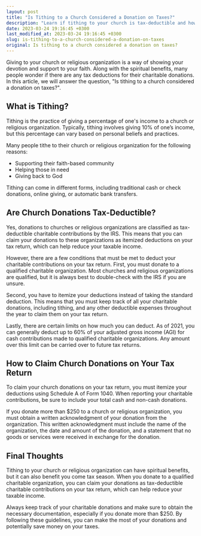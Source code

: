 ```yaml
---
layout: post
title: "Is Tithing to a Church Considered a Donation on Taxes?"
description: "Learn if tithing to your church is tax-deductible and how it can benefit you come tax season."
date: 2023-03-24 19:16:45 +0300
last_modified_at: 2023-03-24 19:16:45 +0300
slug: is-tithing-to-a-church-considered-a-donation-on-taxes
original: Is tithing to a church considered a donation on taxes?
---
```

Giving to your church or religious organization is a way of showing your devotion and support to your faith. Along with the spiritual benefits, many people wonder if there are any tax deductions for their charitable donations. In this article, we will answer the question, "Is tithing to a church considered a donation on taxes?".

## What is Tithing?

Tithing is the practice of giving a percentage of one's income to a church or religious organization. Typically, tithing involves giving 10% of one’s income, but this percentage can vary based on personal beliefs and practices.

Many people tithe to their church or religious organization for the following reasons:

- Supporting their faith-based community
- Helping those in need
- Giving back to God

Tithing can come in different forms, including traditional cash or check donations, online giving, or automatic bank transfers.

## Are Church Donations Tax-Deductible?

Yes, donations to churches or religious organizations are classified as tax-deductible charitable contributions by the IRS. This means that you can claim your donations to these organizations as itemized deductions on your tax return, which can help reduce your taxable income.

However, there are a few conditions that must be met to deduct your charitable contributions on your tax return. First, you must donate to a qualified charitable organization. Most churches and religious organizations are qualified, but it is always best to double-check with the IRS if you are unsure.

Second, you have to itemize your deductions instead of taking the standard deduction. This means that you must keep track of all your charitable donations, including tithing, and any other deductible expenses throughout the year to claim them on your tax return.

Lastly, there are certain limits on how much you can deduct. As of 2021, you can generally deduct up to 60% of your adjusted gross income (AGI) for cash contributions made to qualified charitable organizations. Any amount over this limit can be carried over to future tax returns.

## How to Claim Church Donations on Your Tax Return

To claim your church donations on your tax return, you must itemize your deductions using Schedule A of Form 1040. When reporting your charitable contributions, be sure to include your total cash and non-cash donations.

If you donate more than $250 to a church or religious organization, you must obtain a written acknowledgment of your donation from the organization. This written acknowledgment must include the name of the organization, the date and amount of the donation, and a statement that no goods or services were received in exchange for the donation.

## Final Thoughts

Tithing to your church or religious organization can have spiritual benefits, but it can also benefit you come tax season. When you donate to a qualified charitable organization, you can claim your donations as tax-deductible charitable contributions on your tax return, which can help reduce your taxable income.

Always keep track of your charitable donations and make sure to obtain the necessary documentation, especially if you donate more than $250. By following these guidelines, you can make the most of your donations and potentially save money on your taxes.